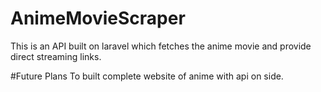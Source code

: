 # AnimeMovieScraper
This is an API built on laravel which fetches the anime movie and provide direct streaming links.

#Future Plans
To built complete website of anime with api on side.
